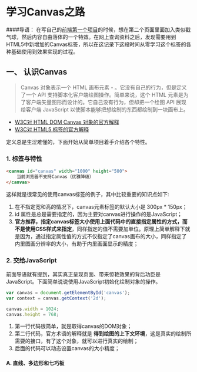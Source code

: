 # 学习Canvas之路

####导语：
在写自己的[前端第一个项目](http://www.witness23.info/)的时候，想在第二个页面里面加入类似戳气球，然后内容自由落体的一个特效。在网上查询资料之后，发现需要用到HTML5中新增加的Canvas标签，所以在这记录下这段时间从零学习这个标签的各种基础使用到效果实现的过程。

## 一、 认识Canvas
> Canvas 对象表示一个 HTML 画布元素 - <canvas>。它没有自己的行为，但是定义了一个 API 支持脚本化客户端绘图操作。简单来说，这个 HTML 元素是为了客户端矢量图形而设计的。它自己没有行为，但却把一个绘图 API 展现给客户端 JavaScript 以使脚本能够把想绘制的东西都绘制到一块画布上。

- [W3C对 HTML DOM Canvas 对象的官方解释](http://www.w3school.com.cn/jsref/dom_obj_canvas.asp)
- [W3C对 HTML5 <canvas> 标签的官方解释](http://www.w3school.com.cn/html5/html5_canvas.asp)

定义总是生涩难懂的，下面开始从简单项目着手介绍各个特性。

### 1. 标签与特性

```html
<canvas id="canvas" width="1000" height="500">
	当前浏览器不支持Canvas（优雅降级）
</canvas>
```

这样就是很常见的使用canvas标签的例子，其中比较重要的知识点如下:

1. 在不指定宽和高的情况下，canvas元素标签的默认大小是 300px * 150px；
2. id 属性是总是需要指定的，因为主要对canvas进行操作的是JavaScript；
3. **官方推荐，指定canvas标签大小使用上面代码中的直接指定属性的方式，而不是使用CSS样式来指定**，同样指定的值不需要加单位。原理上简单解释下就是因为，通过指定属性值的方式不仅指定了canvas画布的大小，同样指定了内里图画分辨率的大小，有助于内里画面显示的精度；

### 2. 交给JavaScript

前面导语就有提到，其实真正呈现页面、带来惊艳效果的背后功臣是JavaScript。下面简单说说使用JavaScript初始化绘制对象的操作。

```javascript
var canvas = document.getElementById('canvas');
var context = canvas.getContext('2d');

canvas.width = 1024;
canvas.height = 768;
```

1. 第一行代码很简单，就是取得canvas的DOM对象；
2. 第二行代码，官方术语的解释就是 **得到绘图的上下文环境**，这是真实的绘制所需要的接口，有了这个对象，就可以进行真实的绘制；
3. 后面的代码可以动态设置canvas的大小精度；

#### A. 直线、多边形和七巧板